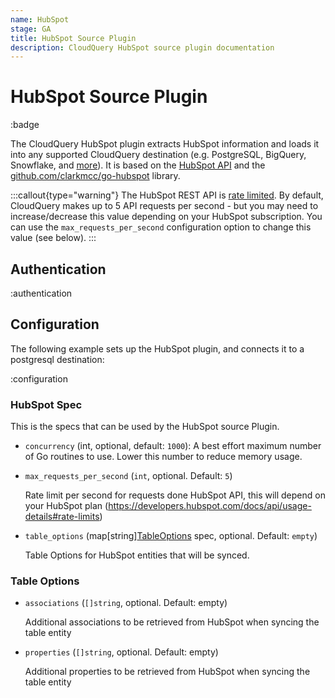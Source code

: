 ```yaml
---
name: HubSpot
stage: GA
title: HubSpot Source Plugin
description: CloudQuery HubSpot source plugin documentation
---
```


# HubSpot Source Plugin

:badge

The CloudQuery HubSpot plugin extracts HubSpot information and loads it into any supported CloudQuery destination (e.g. PostgreSQL, BigQuery, Snowflake, and [more](/docs/plugins/destinations/overview)). It is based on the [HubSpot API](https://developers.hubspot.com/docs/api/overview) and the [github.com/clarkmcc/go-hubspot](https://github.com/clarkmcc/go-hubspot) library.

:::callout{type="warning"}
The HubSpot REST API is [rate limited](https://developers.hubspot.com/docs/api/usage-details#rate-limits).
By default, CloudQuery makes up to 5 API requests per second - but you may need to increase/decrease this value depending on your HubSpot subscription.
You can use the `max_requests_per_second` configuration option to change this value (see below).
:::

## Authentication

:authentication

## Configuration

The following example sets up the HubSpot plugin, and connects it to a postgresql destination:

:configuration

### HubSpot Spec

This is the specs that can be used by the HubSpot source Plugin.

- `concurrency` (int, optional, default: `1000`):
  A best effort maximum number of Go routines to use. Lower this number to reduce memory usage.

- `max_requests_per_second` (`int`, optional. Default: `5`)

  Rate limit per second for requests done HubSpot API, this will depend on your HubSpot plan (https://developers.hubspot.com/docs/api/usage-details#rate-limits)

- `table_options` (map[string][TableOptions](#table-options) spec, optional. Default: `empty`)

  Table Options for HubSpot entities that will be synced.

### Table Options

- `associations` (`[]string`, optional. Default: empty)

  Additional associations to be retrieved from HubSpot when syncing the table entity

- `properties` (`[]string`, optional. Default: empty)

  Additional properties to be retrieved from HubSpot when syncing the table entity
